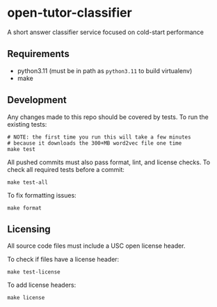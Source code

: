 # open-tutor-classifier

A short answer classifier service focused on cold-start performance


## Requirements

- python3.11 (must be in path as `python3.11` to build virtualenv)
- make

## Development

Any changes made to this repo should be covered by tests. To run the existing tests:

```
# NOTE: the first time you run this will take a few minutes
# because it downloads the 300+MB word2vec file one time
make test
```

All pushed commits must also pass format, lint, and license checks. To check all required tests before a commit:

```
make test-all
```

To fix formatting issues:

```
make format
```

## Licensing

All source code files must include a USC open license header.

To check if files have a license header:

```
make test-license
```

To add license headers:

```
make license
```
